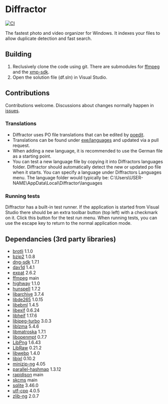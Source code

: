 # Diffractor
[![CI](https://github.com/diffractor/diffractor/actions/workflows/msbuild.yml/badge.svg)](https://github.com/diffractor/diffractor/actions/workflows/msbuild.yml)

The fastest photo and video organizer for Windows. It indexes your files to allow duplicate detection and fast search.

## Building
1. Reclusively clone the code using git. There are submodules for [ffmpeg](https://github.com/diffractor/FFmpeg) and the [xmp-sdk](https://github.com/diffractor/XMP-Toolkit-SDK). 
2. Open the solution file (df.sln) in Visual Studio.

## Contributions
Contributions welcome. Discussions about changes normally happen in [issues](https://github.com/diffractor/diffractor/issues).

### Translations
- Diffractor uses PO file translations that can be edited by [poedit](https://poedit.net/).
- Translations can be found under [exe/languages](https://github.com/diffractor/diffractor/tree/master/exe/languages) and updated via a pull request.
- When adding a new language, it is recommended to use the German file as a starting point.
- You can test a new language file by copying it into Diffractors languages folder. Diffractor should automatically detect the new or updated po file when it starts. You can specify a language under Diffractors Languages menu. The language folder would typically be: C:\Users\USER-NAME\AppData\Local\Diffractor\languages

### Running tests
Diffractor has a built-in test runner. If the application is started from Visual Studio there should be an extra toolbar button (top left) with a checkmark on it. Click this button for the test run menu. When running tests, you can use the escape key to return to the normal application mode.

## Dependancies (3rd party libraries)

- [brotli](https://github.com/google/brotli) 1.1.0 
- [bzip2](https://sourceware.org/bzip2/) 1.0.8
- [dng-sdk](https://helpx.adobe.com/camera-raw/digital-negative.html) 1.7.1
- [dav1d](https://code.videolan.org/videolan/dav1d) 1.4.1
- [expat](https://libexpat.github.io/) 2.6.2
- [ffmpeg](https://ffmpeg.org/) main
- [highway](https://github.com/google/highway) 1.1.0
- [hunspell](https://github.com/hunspell/hunspell) 1.7.2
- [libarchive](https://github.com/libarchive/libarchive) 3.7.4
- [libde265](https://github.com/strukturag/libde265) 1.0.15
- [libebml](https://github.com/Matroska-Org/libebml) 1.4.5
- [libexif](https://github.com/libexif/libexif) 0.6.24
- [libheif](https://github.com/strukturag/libheif) 1.17.6
- [libjpeg-turbo](https://github.com/libjpeg-turbo/libjpeg-turbo) 3.0.3
- [liblzma](https://github.com/tukaani-project/xz) 5.4.6
- [libmatroska](https://github.com/Matroska-Org/libmatroska) 1.7.1
- [libopenmpt](https://lib.openmpt.org) 0.7.7
- [LibPng](http://www.libpng.org/pub/png/libpng.html) 1.6.43
- [LibRaw](https://www.libraw.org) 0.21.2
- [libwebp](https://github.com/webmproject/libwebp) 1.4.0
- [libjxl](https://github.com/libjxl/libjxl) 0.10.2
- [minizip-ng](https://github.com/zlib-ng/minizip-ng) 4.05
- [parallel-hashmap](https://github.com/greg7mdp/parallel-hashmap) 1.3.12
- [rapidjson](https://github.com/Tencent/rapidjson) main
- [skcms](https://skia.googlesource.com/skcms) main
- [sqlite](https://www.sqlite.org/index.html) 3.46.0
- [utf-cpp](https://github.com/nemtrif/utfcpp) 4.0.5
- [zlib-ng](https://github.com/zlib-ng/zlib-ng) 2.0.7
